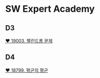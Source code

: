 # SW Expert Academy

## D3
[❤ 19003. 팰린드롬 문제](https://develop247.tistory.com/416)

## D4
[❤ 18799. 평균의 평균](https://develop247.tistory.com/418)